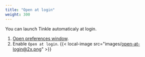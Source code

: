 ```yaml
---
title: "Open at login"
weight: 300
---
```


You can launch Tinkle automaticaly at login.

1.  [Open preferences window](../open-preferences-window/).
2.  Enable `Open at login`.
    {{< local-image src="images/open-at-login@2x.png" >}}
